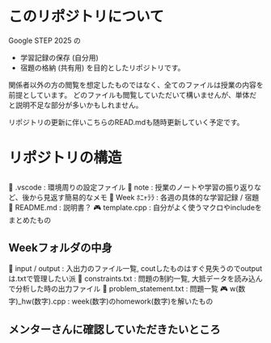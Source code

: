 # このリポジトリについて
Google STEP 2025 の
- 学習記録の保存 (自分用)
- 宿題の格納 (共有用)
を目的としたリポジトリです。

関係者以外の方の閲覧を想定したものではなく、全てのファイルは授業の内容を前提としています。
どのファイルも閲覧していただいて構いませんが、単体だと説明不足な部分が多いかもしれません。

リポジトリの更新に伴いこちらのREAD.mdも随時更新していく予定です。


# リポジトリの構造
## 
📂 .vscode : 環境周りの設定ファイル
📂 note : 授業のノートや学習の振り返りなど、後から見返す簡易的なメモ
📂 Week ﾎﾆｬﾗﾗ : 各週の具体的な学習記録 / 宿題
📕 README.md : 説明書？
🎮 template.cpp : 自分がよく使うマクロやincludeをまとめたもの

## Weekフォルダの中身
📂 input / output : 入出力のファイル一覧, coutしたものはすぐ見失うのでoutputは.txtで管理したい派
📄 constraints.txt : 問題の制約一覧, 大抵データを読み込んで分析した時の出力ファイル
📄 problem_statement.txt : 問題一覧
🎮 w(数字)_hw(数字).cpp : week(数字)のhomework(数字)を解いたもの

## メンターさんに確認していただきたいところ


